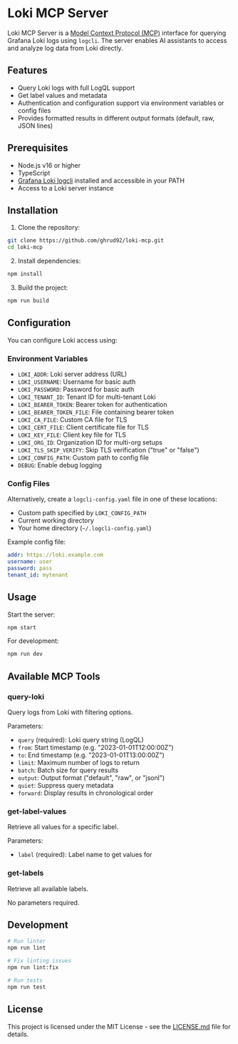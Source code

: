 # Loki MCP Server

Loki MCP Server is a [Model Context Protocol (MCP)](https://github.com/modelcontextprotocol/mcp) interface for querying Grafana Loki logs using `logcli`. The server enables AI assistants to access and analyze log data from Loki directly.

## Features

- Query Loki logs with full LogQL support
- Get label values and metadata
- Authentication and configuration support via environment variables or config files
- Provides formatted results in different output formats (default, raw, JSON lines)

## Prerequisites

- Node.js v16 or higher
- TypeScript
- [Grafana Loki logcli](https://grafana.com/docs/loki/latest/tools/logcli/) installed and accessible in your PATH
- Access to a Loki server instance

## Installation

1. Clone the repository:

```bash
git clone https://github.com/ghrud92/loki-mcp.git
cd loki-mcp
```

2. Install dependencies:

```bash
npm install
```

3. Build the project:

```bash
npm run build
```

## Configuration

You can configure Loki access using:

### Environment Variables

- `LOKI_ADDR`: Loki server address (URL)
- `LOKI_USERNAME`: Username for basic auth
- `LOKI_PASSWORD`: Password for basic auth
- `LOKI_TENANT_ID`: Tenant ID for multi-tenant Loki
- `LOKI_BEARER_TOKEN`: Bearer token for authentication
- `LOKI_BEARER_TOKEN_FILE`: File containing bearer token
- `LOKI_CA_FILE`: Custom CA file for TLS
- `LOKI_CERT_FILE`: Client certificate file for TLS
- `LOKI_KEY_FILE`: Client key file for TLS
- `LOKI_ORG_ID`: Organization ID for multi-org setups
- `LOKI_TLS_SKIP_VERIFY`: Skip TLS verification ("true" or "false")
- `LOKI_CONFIG_PATH`: Custom path to config file
- `DEBUG`: Enable debug logging

### Config Files

Alternatively, create a `logcli-config.yaml` file in one of these locations:

- Custom path specified by `LOKI_CONFIG_PATH`
- Current working directory
- Your home directory (`~/.logcli-config.yaml`)

Example config file:

```yaml
addr: https://loki.example.com
username: user
password: pass
tenant_id: mytenant
```

## Usage

Start the server:

```bash
npm start
```

For development:

```bash
npm run dev
```

## Available MCP Tools

### query-loki

Query logs from Loki with filtering options.

Parameters:

- `query` (required): Loki query string (LogQL)
- `from`: Start timestamp (e.g. "2023-01-01T12:00:00Z")
- `to`: End timestamp (e.g. "2023-01-01T13:00:00Z")
- `limit`: Maximum number of logs to return
- `batch`: Batch size for query results
- `output`: Output format ("default", "raw", or "jsonl")
- `quiet`: Suppress query metadata
- `forward`: Display results in chronological order

### get-label-values

Retrieve all values for a specific label.

Parameters:

- `label` (required): Label name to get values for

### get-labels

Retrieve all available labels.

No parameters required.

## Development

```bash
# Run linter
npm run lint

# Fix linting issues
npm run lint:fix

# Run tests
npm run test
```

## License

This project is licensed under the MIT License - see the [LICENSE.md](LICENSE.md) file for details.
